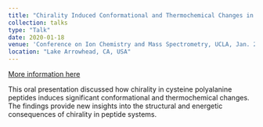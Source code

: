 ```yaml
---
title: "Chirality Induced Conformational and Thermochemical Changes in Cysteine Polyalanine Peptides"
collection: talks
type: "Talk"
date: 2020-01-18
venue: 'Conference on Ion Chemistry and Mass Spectrometry, UCLA, Jan. 2020'
location: "Lake Arrowhead, CA, USA"
---
```

[More information here](https://rodgersgroup.wayne.edu/lakearrowhead/pdf/Lake_Arrowhead_Schedule_2020.pdf)

This oral presentation discussed how chirality in cysteine polyalanine peptides induces significant conformational and thermochemical changes. The findings provide new insights into the structural and energetic consequences of chirality in peptide systems.
